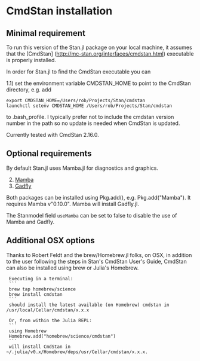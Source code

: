 # CmdStan installation

## Minimal requirement

To run this version of the Stan.jl package on your local machine, it assumes that the  [CmdStan] (http://mc-stan.org/interfaces/cmdstan.html) executable is properly installed.

In order for Stan.jl to find the CmdStan executable you can

1.1) set the environment variable CMDSTAN_HOME to point to the CmdStan directory, e.g. add

```
export CMDSTAN_HOME=/Users/rob/Projects/Stan/cmdstan
launchctl setenv CMDSTAN_HOME /Users/rob/Projects/Stan/cmdstan
```

to .bash_profile. I typically prefer not to include the cmdstan version number in the path so no update is needed when CmdStan is updated.

Currently tested with CmdStan 2.16.0.

## Optional requirements

By default Stan.jl uses Mamba.jl for diagnostics and graphics.

2. [Mamba](https://github.com/brian-j-smith/Mamba.jl)
3. [Gadfly](https://github.com/GiovineItalia/Gadfly.jl)

Both packages can be installed using Pkg.add(), e.g. Pkg.add("Mamba"). It requires Mamba v"0.10.0". Mamba will install Gadfly.jl.

The Stanmodel field `useMamba` can be set to false to disable the use of Mamba and Gadfly.

## Additional OSX options

Thanks to Robert Feldt and the brew/Homebrew.jl folks, on OSX, in addition to the user following the steps in Stan's CmdStan User's Guide, CmdStan can also be installed using brew or Julia's Homebrew.

	 Executing in a terminal:
	 ```
	 brew tap homebrew/science
	 brew install cmdstan
	 ```
	 should install the latest available (on Homebrew) cmdstan in /usr/local/Cellar/cmdstan/x.x.x
	 
	 Or, from within the Julia REPL:
	 ```
	 using Homebrew
	 Homebrew.add("homebrew/science/cmdstan")
	 ```
	 will install CmdStan in ~/.julia/v0.x/Homebrew/deps/usr/Cellar/cmdstan/x.x.x.
